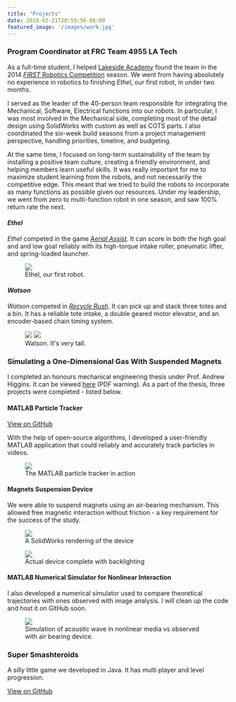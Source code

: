 ```yaml
---
title: "Projects"
date: 2018-02-21T20:59:56-08:00
featured_image: '/images/work.jpg'
---
```


### Program Coordinator at FRC Team 4955 LA Tech

As a full-time student, I helped [Lakeside Academy](http://lakesideacademy.lbpsb.qc.ca) found the team in the 2014 [*FIRST* Robotics Competition](http://www.firstinspires.org/robotics/frc) season. We went from having absolutely no experience in robotics to finishing *Ethel*, our first robot, in under two months. 

I served as the leader of the 40-person team responsible for integrating the Mechanical, Software, Electrical functions into our robots. In particular, I was most involved in the Mechanical side, completing most of the detail design using SolidWorks with custom as well as COTS parts. I also coordinated the six-week build seasons from a project management perspective, handling priorities, timeline, and budgeting.

At the same time, I focused on long-term sustainability of the team by installing a positive team culture, creating a friendly environment, and helping members learn useful skills. It was really important for me to maximize student learning from the robots, and not necessarily the competitive edge. This meant that we tried to build the robots to incorporate as many functions as possible given our resources. Under my leadership, we went from zero to multi-function robot in one season, and saw 100% return rate the next.

#### *Ethel*

*Ethel* competed in the game [*Aerial Assist*](http://www.usfirst.org/roboticsprograms/frc/2014-game). It can score in both the high goal and and low goal reliably with its high-torque intake roller, pneumatic lifter, and spring-loaded launcher. 

<figure>
	<a href="/images/ethel.jpg"><img src="/images/ethel.jpg"></a>
	<figcaption>Ethel, our first robot.</figcaption>
</figure>

#### *Watson* 

*Watson* competed in [*Recycle Rush*](http://www.usfirst.org/roboticsprograms/frc/2015-game). It can pick up and stack three totes and a bin. It has a reliable tote intake, a double geared motor elevator, and an encoder-based chain timing system. 

<figure class="half">
	<a href="/images/watson.jpg"><img src="/images/watson.jpg"></a>
	<a href="/images/watson2.jpg"><img src="/images/watson2.jpg"></a>
	<figcaption>Watson. It's very tall.</figcaption>
</figure>

### Simulating a One-Dimensional Gas With Suspended Magnets

I completed an honours mechanical engineering thesis under Prof. Andrew Higgins. It can be viewed [here](thesis.pdf) (PDF warning). As a part of the thesis, three projects were completed - listed below.

#### MATLAB Particle Tracker

<div markdown="0"><a href="https://github.com/jlian/matlab-particle-tracker" class="btn btn-info"><i class="fa fa-fw fa-github"></i> View on GitHub</a></div>

With the help of open-source algorithms, I developed a user-friendly MATLAB application that could reliably and accurately track particles in videos. 

<figure>
	<a href="/images/particle-tracker-in-action.png"><img src="/images/particle-tracker-in-action.png"></a>
	<figcaption>The MATLAB particle tracker in action </figcaption>
</figure>


#### Magnets Suspension Device

We were able to suspend magnets using an air-bearing mechanism. This allowed free magnetic interaction without friction - a key requirement for the success of the study.

<figure>
	<a href="/images/device.png"><img src="/images/device.png"></a>
	<figcaption>A SolidWorks rendering of the device</figcaption>
</figure>

<figure>
	<a href="/images/device2.jpg"><img src="/images/device2.jpg"></a>
	<figcaption>Actual device complete with backlighting</figcaption>
</figure>

#### MATLAB Numerical Simulator for Nonlinear Interaction

I also developed a numerical simulator used to compare theoretical trajectories with ones observed with image analysis. I will clean up the code and host it on GitHub soon.

<figure>
	<a href="/images/simvsreal.png"><img src="/images/simvsreal.png"></a>
	<figcaption>Simulation of acoustic wave in nonlinear media vs observed with air bearing device.</figcaption>
</figure>


### Super Smashteroids

A silly little game we developed in Java. It has multi player and level progression.

<div markdown="0"><a href="https://github.com/jlian/super-smashteroids" class="btn btn-info"><i class="fa fa-fw fa-github"></i> View on GitHub</a></div>
